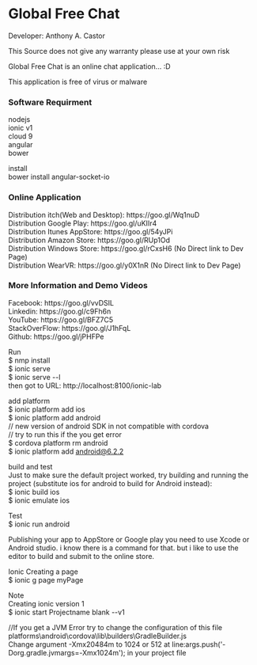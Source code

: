 # Global Free Chat
Developer: Anthony A. Castor

This Source does not give any warranty please use at your own risk </br>

Global Free Chat is an online chat application... :D </br>

This application is free of virus or malware </br>

<h3>Software Requirment </h3>
nodejs<br/>
ionic v1<br/>
cloud 9<br/>
angular<br/>
bower<br/>

install</br>
bower install angular-socket-io</br>


<h3>Online Application</h3>
Distribution itch(Web and Desktop): https://goo.gl/Wq1nuD </br>
Distribution Google Play: https://goo.gl/uKIIr4 </br>
Distribution Itunes AppStore: https://goo.gl/54yJPi </br>
Distribution Amazon Store: https://goo.gl/RUp1Od </br>
Distribution Windows Store: https://goo.gl/rCxsH6   (No Direct link to Dev Page) </br>
Distribution WearVR: https://goo.gl/y0X1nR  (No Direct link to Dev Page) </br>

<h3>More Information and Demo Videos </h3>
Facebook: https://goo.gl/vvDSIL </br>
Linkedin: https://goo.gl/c9Fh6n </br>
YouTube: https://goo.gl/BFZ7C5 </br>
StackOverFlow: https://goo.gl/J1hFqL </br>
Github: https://goo.gl/jPHFPe </br>

Run </br>
$ nmp install</br>
$ ionic serve</br>
$ ionic serve --l</br>
then got to URL: http://localhost:8100/ionic-lab

add platform</br>
$ ionic platform add ios</br>
$ ionic platform add android</br>
// new version of android SDK in not compatible with cordova</br>
// try to run this if the you get error</br>
$ cordova platform rm android</br>
$ ionic platform add android@6.2.2</br>

build and test</br>
Just to make sure the default project worked, try building and running the project (substitute ios for android to build for Android instead):</br>
$ ionic build ios</br>
$ ionic emulate ios</br>

Test</br>
$ ionic run android</br>

Publishing your app to AppStore or Google play you need to use Xcode or Android studio. i know there is a command for that. but i like to use the editor to build and submit to the online store.</br>

Ionic Creating a page</br>
$ ionic g page myPage</br>

Note</br>
Creating ionic version 1</br>
$ ionic start Projectname blank --v1</br>

//If you get a JVM Error try to change the configuration of this file</br>
platforms\android\cordova\lib\builders\GradleBuilder.js </br>
Change argument -Xmx20484m to 1024 or 512 at line:args.push('-Dorg.gradle.jvmargs=-Xmx1024m'); in your project file </br>


